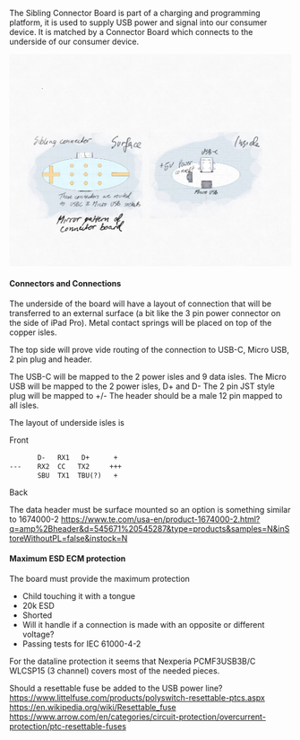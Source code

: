 The Sibling Connector Board is part of a charging and programming platform,
it is used to supply USB power and signal into our consumer device.
It is matched by a Connector Board which connects to the underside of our consumer device.

![Sibling Connector Board](./sibling-connector.jpg)


#### Connectors and Connections

The underside of the board will have a layout of connection that will be transferred to an external surface (a bit like the 3 pin power connector on the side of iPad Pro). Metal contact springs will be placed on
top of the copper isles.

The top side will prove vide routing of the connection to USB-C, Micro USB, 2 pin plug and header.

The USB-C will be mapped to the 2 power isles and 9 data isles.
The Micro USB will be mapped to the 2 power isles, D+ and D-
The 2 pin JST style plug will be mapped to +/-
The header should be a male 12 pin mapped to all isles.


The layout of underside isles is

Front
  
```  
       D-   RX1   D+      + 
---    RX2  CC   TX2     +++
       SBU  TX1  TBU(?)   +
```

Back

The data header must be surface mounted so an option is something similar to 1674000-2
https://www.te.com/usa-en/product-1674000-2.html?q=amp%2Bheader&d=545671%20545287&type=products&samples=N&inStoreWithoutPL=false&instock=N



#### Maximum ESD ECM protection

The board must provide the maximum protection

* Child touching it with a tongue
* 20k ESD
* Shorted
* Will it handle if a connection is made with an opposite or different voltage?
* Passing tests for IEC 61000-4-2

For the dataline protection it seems that Nexperia PCMF3USB3B/C WLCSP15 (3 channel) covers most of the needed pieces. 

Should a resettable fuse be added to the USB power line?
https://www.littelfuse.com/products/polyswitch-resettable-ptcs.aspx
https://en.wikipedia.org/wiki/Resettable_fuse
https://www.arrow.com/en/categories/circuit-protection/overcurrent-protection/ptc-resettable-fuses




